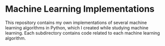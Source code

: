 # Machine Learning Implementations

This repository contains my own implementations of several machine learning algorithms in Python, which I created while studying machine learning.
Each subdirectory contains code related to each machine learning algorithm.
